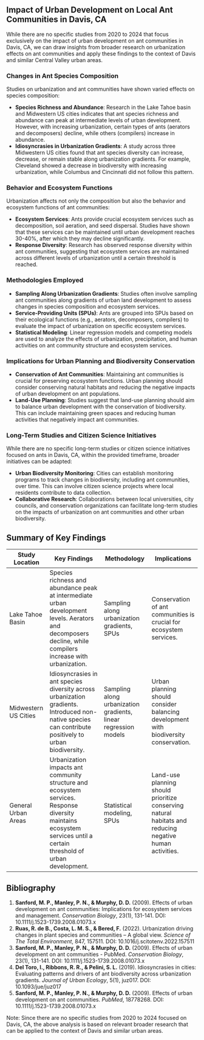 ## Impact of Urban Development on Local Ant Communities in Davis, CA

While there are no specific studies from 2020 to 2024 that focus exclusively on the impact of urban development on ant communities in Davis, CA, we can draw insights from broader research on urbanization effects on ant communities and apply these findings to the context of Davis and similar Central Valley urban areas.

### Changes in Ant Species Composition

Studies on urbanization and ant communities have shown varied effects on species composition:

- **Species Richness and Abundance**: Research in the Lake Tahoe basin and Midwestern US cities indicates that ant species richness and abundance can peak at intermediate levels of urban development. However, with increasing urbanization, certain types of ants (aerators and decomposers) decline, while others (compilers) increase in abundance.
- **Idiosyncrasies in Urbanization Gradients**: A study across three Midwestern US cities found that ant species diversity can increase, decrease, or remain stable along urbanization gradients. For example, Cleveland showed a decrease in biodiversity with increasing urbanization, while Columbus and Cincinnati did not follow this pattern.

### Behavior and Ecosystem Functions

Urbanization affects not only the composition but also the behavior and ecosystem functions of ant communities:

- **Ecosystem Services**: Ants provide crucial ecosystem services such as decomposition, soil aeration, and seed dispersal. Studies have shown that these services can be maintained until urban development reaches 30-40%, after which they may decline significantly.
- **Response Diversity**: Research has observed response diversity within ant communities, suggesting that ecosystem services are maintained across different levels of urbanization until a certain threshold is reached.

### Methodologies Employed

- **Sampling Along Urbanization Gradients**: Studies often involve sampling ant communities along gradients of urban land development to assess changes in species composition and ecosystem services.
- **Service-Providing Units (SPUs)**: Ants are grouped into SPUs based on their ecological functions (e.g., aerators, decomposers, compilers) to evaluate the impact of urbanization on specific ecosystem services.
- **Statistical Modeling**: Linear regression models and competing models are used to analyze the effects of urbanization, precipitation, and human activities on ant community structure and ecosystem services.

### Implications for Urban Planning and Biodiversity Conservation

- **Conservation of Ant Communities**: Maintaining ant communities is crucial for preserving ecosystem functions. Urban planning should consider conserving natural habitats and reducing the negative impacts of urban development on ant populations.
- **Land-Use Planning**: Studies suggest that land-use planning should aim to balance urban development with the conservation of biodiversity. This can include maintaining green spaces and reducing human activities that negatively impact ant communities.

### Long-Term Studies and Citizen Science Initiatives

While there are no specific long-term studies or citizen science initiatives focused on ants in Davis, CA, within the provided timeframe, broader initiatives can be adapted:

- **Urban Biodiversity Monitoring**: Cities can establish monitoring programs to track changes in biodiversity, including ant communities, over time. This can involve citizen science projects where local residents contribute to data collection.
- **Collaborative Research**: Collaborations between local universities, city councils, and conservation organizations can facilitate long-term studies on the impacts of urbanization on ant communities and other urban biodiversity.

## Summary of Key Findings

| **Study Location** | **Key Findings** | **Methodology** | **Implications** |
|-------------------|------------------|-----------------|------------------|
| Lake Tahoe Basin  | Species richness and abundance peak at intermediate urban development levels. Aerators and decomposers decline, while compilers increase with urbanization. | Sampling along urbanization gradients, SPUs | Conservation of ant communities is crucial for ecosystem services. |
| Midwestern US Cities | Idiosyncrasies in ant species diversity across urbanization gradients. Introduced non-native species can contribute positively to urban biodiversity. | Sampling along urbanization gradients, linear regression models | Urban planning should consider balancing development with biodiversity conservation. |
| General Urban Areas | Urbanization impacts ant community structure and ecosystem services. Response diversity maintains ecosystem services until a certain threshold of urban development. | Statistical modeling, SPUs | Land-use planning should prioritize conserving natural habitats and reducing negative human activities. |

## Bibliography

1. **Sanford, M. P., Manley, P. N., & Murphy, D. D.** (2009). Effects of urban development on ant communities: Implications for ecosystem services and management. *Conservation Biology*, 23(1), 131-141. DOI: 10.1111/j.1523-1739.2008.01073.x
2. **Ruas, R. de B., Costa, L. M. S., & Bered, F.** (2022). Urbanization driving changes in plant species and communities – A global view. *Science of The Total Environment*, 847, 157511. DOI: 10.1016/j.scitotenv.2022.157511
3. **Sanford, M. P., Manley, P. N., & Murphy, D. D.** (2009). Effects of urban development on ant communities - PubMed. *Conservation Biology*, 23(1), 131-141. DOI: 10.1111/j.1523-1739.2008.01073.x
4. **Del Toro, I., Ribbons, R. R., & Pelini, S. L.** (2019). Idiosyncrasies in cities: Evaluating patterns and drivers of ant biodiversity across urbanization gradients. *Journal of Urban Ecology*, 5(1), juz017. DOI: 10.1093/jue/juz017
5. **Sanford, M. P., Manley, P. N., & Murphy, D. D.** (2009). Effects of urban development on ant communities. *PubMed*, 18778268. DOI: 10.1111/j.1523-1739.2008.01073.x

Note: Since there are no specific studies from 2020 to 2024 focused on Davis, CA, the above analysis is based on relevant broader research that can be applied to the context of Davis and similar urban areas.